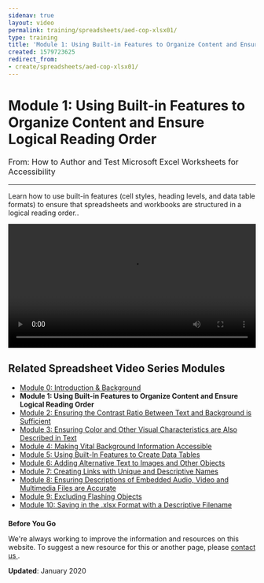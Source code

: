 ```yaml
---
sidenav: true
layout: video
permalink: training/spreadsheets/aed-cop-xlsx01/
type: training
title: 'Module 1: Using Built-in Features to Organize Content and Ensure Logical Reading Order'
created: 1579723625
redirect_from:
- create/spreadsheets/aed-cop-xlsx01/
---
```


# Module 1: Using Built-in Features to Organize Content and Ensure Logical Reading Order

<p style="font-size:115%">
  From: How to Author and Test Microsoft Excel Worksheets for Accessibility
</p>

* * *

Learn how to use built-in features (cell styles, heading levels, and data table formats) to ensure that spreadsheets and workbooks are structured in a logical reading order..

<video controls="controls" data-vscid="3qesx4ovd" style="width:100%"><source src="https://assets.section508.gov/files/aed-cop-xls-m01.mp4" type="video/mp4" /></video>

## Related Spreadsheet Video Series Modules

  * [Module 0: Introduction & Background][1]
  * **Module 1: Using Built-in Features to Organize Content and Ensure Logical Reading Order**
  * [Module 2: Ensuring the Contrast Ratio Between Text and Background is Sufficient][2]
  * [Module 3: Ensuring Color and Other Visual Characteristics are Also Described in Text][3]
  * [Module 4: Making Vital Background Information Accessible][4]
  * [Module 5: Using Built-In Features to Create Data Tables][5]
  * [Module 6: Adding Alternative Text to Images and Other Objects][6]
  * [Module 7: Creating Links with Unique and Descriptive Names][7]
  * [Module 8: Ensuring Descriptions of Embedded Audio, Video and Multimedia Files are Accurate][8]
  * [Module 9: Excluding Flashing Objects][9]
  * [Module 10: Saving in the .][10][xlsx][10][&nbsp;Format with a Descriptive Filename][10]

<div class="border-base radius-lg border-1px" style="margin-top: 1.5em;">
<div class="padding-1">
<p class="text-large"><strong>Before You Go</strong></p>
<p>We're always working to improve the information and resources on this website. To suggest a new resource for this or another page, please <a href="mailto:section.508@gsa.gov">contact us
</a>.</p>
</div>
</div>

**Updated**: January 2020

 [1]: {{site.baseurl}}/training/spreadsheets/aed-cop-xlsx00
 [2]: {{site.baseurl}}/training/spreadsheets/aed-cop-xlsx02
 [3]: {{site.baseurl}}/training/spreadsheets/aed-cop-xlsx03
 [4]: {{site.baseurl}}/training/spreadsheets/aed-cop-xlsx04
 [5]: {{site.baseurl}}/training/spreadsheets/aed-cop-xlsx05
 [6]: {{site.baseurl}}/training/spreadsheets/aed-cop-xlsx06
 [7]: {{site.baseurl}}/training/spreadsheets/aed-cop-xlsx07
 [8]: {{site.baseurl}}/training/spreadsheets/aed-cop-xlsx08
 [9]: {{site.baseurl}}/training/spreadsheets/aed-cop-xlsx09
 [10]: {{site.baseurl}}/training/spreadsheets/aed-cop-xlsx10